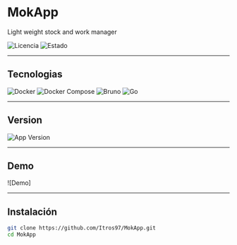 # MokApp
Light weight stock and work manager

![Licencia](https://img.shields.io/badge/licencia-MIT-green)
![Estado](https://img.shields.io/badge/estado-en%20desarrollo-yellow)

---
## Tecnologias

![Docker](https://img.shields.io/badge/Docker-2496ED?logo=docker&logoColor=white)
![Docker Compose](https://img.shields.io/badge/Docker%20Compose-2496ED?logo=docker&logoColor=white)
![Bruno](https://img.shields.io/badge/Bruno-FF6B6B?logo=bruno&logoColor=white)
![Go](https://img.shields.io/badge/Go-00ADD8?logo=go&logoColor=white)

---
## Version
![App Version](https://img.shields.io/badge/version-0.1.0--beta-orange)

---

## Demo
![Demo]

---

## Instalación
```bash
git clone https://github.com/Itros97/MokApp.git
cd MokApp
